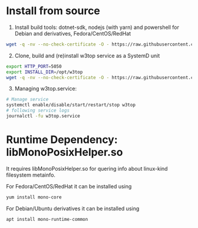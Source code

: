 # Install from source

1. Install build tools: dotnet-sdk, nodejs (with yarn) and powershell for Debian and derivatives, Fedora/CentOS/RedHat
```bash
wget -q -nv --no-check-certificate -O - https://raw.githubusercontent.com/devizer/glist/master/install-dotnet-and-nodejs.sh | bash -s dotnet node pwsh
```

2. Clone, build and (re)install w3top service as a SystemD unit

```bash
export HTTP_PORT=5050
export INSTALL_DIR=/opt/w3top
wget -q -nv --no-check-certificate -O - https://raw.githubusercontent.com/devizer/KernelManagementLab/master/build-w3-dashboard.sh | bash -s reinstall_service 
```

3. Managing w3top.service:

```bash
# Manage service
systemctl enable/disable/start/restart/stop w3top
# following service logs
journalctl -fu w3top.service
```

# Runtime Dependency: libMonoPosixHelper.so
It requires libMonoPosixHelper.so for quering info about linux-kind filesystem metainfo.

For Fedora/CentOS/RedHat it can be installed using

```bash
yum install mono-core
```

For Debian/Ubuntu derivatives it can be installed using
```bash
apt install mono-runtime-common
```
